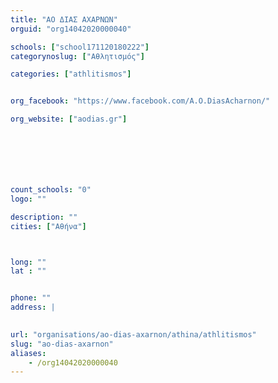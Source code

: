 ```yaml
---
title: "ΑΟ ΔΙΑΣ ΑΧΑΡΝΩΝ"
orguid: "org14042020000040"

schools: ["school171120180222"]
categorynoslug: ["Αθλητισμός"]

categories: ["athlitismos"]


org_facebook: "https://www.facebook.com/A.O.DiasAcharnon/"

org_website: ["aodias.gr"]







count_schools: "0"
logo: ""

description: ""
cities: ["Αθήνα"]



long: ""
lat : ""


phone: ""
address: |
    

url: "organisations/ao-dias-axarnon/athina/athlitismos"
slug: "ao-dias-axarnon"
aliases:
    - /org14042020000040
---
```



